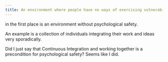 ```yaml
---
title: An environment where people have no ways of exercising vulnerability
---
```

in the first place is an environment without psychological safety.

An example is a collection of individuals integrating their work and ideas very sporadically.

Did I just say that Continuous Integration and working together is a precondition for psychological safety? Seems like I did.
